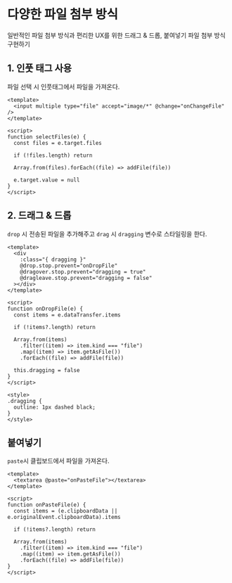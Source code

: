 # 다양한 파일 첨부 방식

일반적인 파일 첨부 방식과 편리한 UX를 위한 드래그 & 드롭, 붙여넣기 파일 첨부 방식 구현하기

## 1. 인풋 태그 사용

파일 선택 시 인풋태그에서 파일을 가져온다.

```vue
<template>
  <input multiple type="file" accept="image/*" @change="onChangeFile" />
</template>

<script>
function selectFiles(e) {
  const files = e.target.files

  if (!files.length) return

  Array.from(files).forEach((file) => addFile(file))

  e.target.value = null
}
</script>
```

## 2. 드래그 & 드롭

`drop` 시 전송된 파일을 추가해주고 `drag` 시 `dragging` 변수로 스타일링을 한다.

```vue
<template>
  <div
    :class="{ dragging }"
    @drop.stop.prevent="onDropFile"
    @dragover.stop.prevent="dragging = true"
    @dragleave.stop.prevent="dragging = false"
  ></div>
</template>

<script>
function onDropFile(e) {
  const items = e.dataTransfer.items

  if (!items?.length) return

  Array.from(items)
    .filter((item) => item.kind === "file")
    .map((item) => item.getAsFile())
    .forEach((file) => addFile(file))

  this.dragging = false
}
</script>

<style>
.dragging {
  outline: 1px dashed black;
}
</style>
```

## 붙여넣기

`paste`시 클립보드에서 파일을 가져온다.

```vue
<template>
  <textarea @paste="onPasteFile"></textarea>
</template>

<script>
function onPasteFile(e) {
  const items = (e.clipboardData || e.originalEvent.clipboardData).items

  if (!items?.length) return

  Array.from(items)
    .filter((item) => item.kind === "file")
    .map((item) => item.getAsFile())
    .forEach((file) => addFile(file))
}
</script>
```
